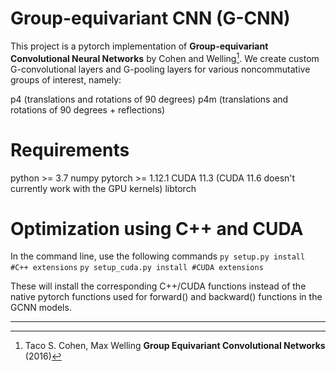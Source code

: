 # Group-equivariant CNN (G-CNN)

This project is a pytorch implementation of **Group-equivariant Convolutional Neural Networks** by Cohen and Welling[^1].
We create custom G-convolutional layers and G-pooling layers for various noncommutative groups
of interest, namely:

p4 (translations and rotations of 90 degrees)
p4m (translations and rotations of 90 degrees + reflections)

# Requirements
python >= 3.7
numpy
pytorch >= 1.12.1
CUDA 11.3 (CUDA 11.6 doesn't currently work with the GPU kernels)
libtorch

# Optimization using C++ and CUDA
In the command line, use the following commands
`py setup.py install #C++ extensions`
`py setup_cuda.py install #CUDA extensions`

These will install the corresponding C++/CUDA functions instead of the native pytorch functions used for forward() and backward() functions in the GCNN models. 

----
[^1]: Taco S. Cohen, Max Welling **Group Equivariant Convolutional Networks** (2016)

